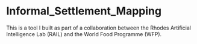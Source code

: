 # Informal_Settlement_Mapping
This is a tool I built as part of a collaboration between the Rhodes Artificial Intelligence Lab (RAIL) and the World Food Programme (WFP).
